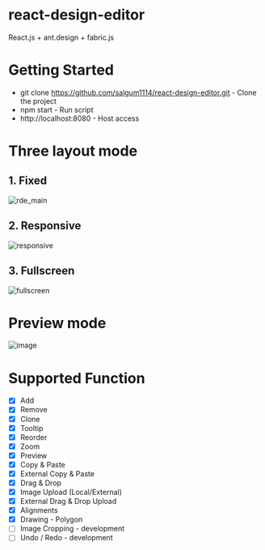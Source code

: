 # react-design-editor
React.js + ant.design + fabric.js

# Getting Started
- git clone https://github.com/salgum1114/react-design-editor.git - Clone the project
- npm start - Run script
- http://localhost:8080 - Host access

# Three layout mode
## 1. Fixed

![rde_main](https://user-images.githubusercontent.com/19975642/42750666-ff9ba47a-8922-11e8-8278-c6d5c6314750.PNG)

## 2. Responsive

![responsive](https://user-images.githubusercontent.com/19975642/42750776-6c1e0084-8923-11e8-85be-90f10c6feeb3.PNG)

## 3. Fullscreen

![fullscreen](https://user-images.githubusercontent.com/19975642/42750789-7c3ce7e6-8923-11e8-8534-d074889b0e20.PNG)

# Preview mode

![image](https://user-images.githubusercontent.com/19975642/42750820-9739ea94-8923-11e8-9d03-017a041c55d6.png)

# Supported Function
- [x] Add
- [x] Remove
- [x] Clone
- [x] Tooltip
- [x] Reorder
- [x] Zoom
- [x] Preview
- [x] Copy & Paste
- [x] External Copy & Paste
- [x] Drag & Drop
- [x] Image Upload (Local/External)
- [x] External Drag & Drop Upload
- [x] Alignments
- [x] Drawing - Polygon
- [ ] Image Cropping - development
- [ ] Undo / Redo - development
